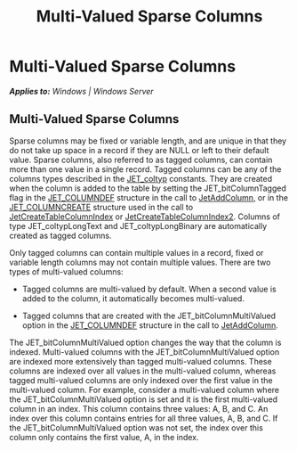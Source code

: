 ﻿---
title: Multi-Valued Sparse Columns
TOCTitle: Multi-Valued Sparse Columns
ms:assetid: 36e82a73-aad4-4e0d-a743-a2182c41fe9c
ms:mtpsurl: https://msdn.microsoft.com/en-us/library/Gg269225(v=EXCHG.10)
ms:contentKeyID: 32765527
ms.date: 04/11/2016
ms.topic: article
---

# Multi-Valued Sparse Columns


_**Applies to:** Windows | Windows Server_

## Multi-Valued Sparse Columns

Sparse columns may be fixed or variable length, and are unique in that they do not take up space in a record if they are NULL or left to their default value. Sparse columns, also referred to as tagged columns, can contain more than one value in a single record. Tagged columns can be any of the columns types described in the [JET_coltyp](gg269213\(v=exchg.10\).md) constants. They are created when the column is added to the table by setting the JET_bitColumnTagged flag in the [JET_COLUMNDEF](gg294130\(v=exchg.10\).md) structure in the call to [JetAddColumn](gg294122\(v=exchg.10\).md), or in the [JET_COLUMNCREATE](gg269252\(v=exchg.10\).md) structure used in the call to [JetCreateTableColumnIndex](gg269343\(v=exchg.10\).md) or [JetCreateTableColumnIndex2](gg294057\(v=exchg.10\).md). Columns of type JET_coltypLongText and JET_coltypLongBinary are automatically created as tagged columns.

Only tagged columns can contain multiple values in a record, fixed or variable length columns may not contain multiple values. There are two types of multi-valued columns:

  - Tagged columns are multi-valued by default. When a second value is added to the column, it automatically becomes multi-valued.

  - Tagged columns that are created with the JET_bitColumnMultiValued option in the [JET_COLUMNDEF](gg294130\(v=exchg.10\).md) structure in the call to [JetAddColumn](gg294122\(v=exchg.10\).md).

The JET_bitColumnMultiValued option changes the way that the column is indexed. Multi-valued columns with the JET_bitColumnMultiValued option are indexed more extensively than tagged multi-valued columns. These columns are indexed over all values in the multi-valued column, whereas tagged multi-valued columns are only indexed over the first value in the multi-valued column. For example, consider a multi-valued column where the JET_bitColumnMultiValued option is set and it is the first multi-valued column in an index. This column contains three values: A, B, and C. An index over this column contains entries for all three values, A, B, and C. If the JET_bitColumnMultiValued option was not set, the index over this column only contains the first value, A, in the index.


